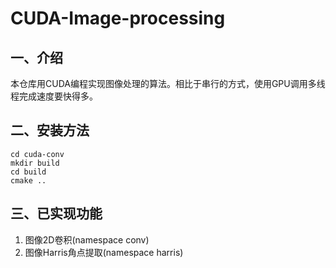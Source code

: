 # CUDA-Image-processing

## 一、介绍

本仓库用CUDA编程实现图像处理的算法。相比于串行的方式，使用GPU调用多线程完成速度要快得多。

## 二、安装方法 

```
cd cuda-conv
mkdir build
cd build
cmake ..
```

## 三、已实现功能

1. 图像2D卷积(namespace conv)
2. 图像Harris角点提取(namespace harris)

